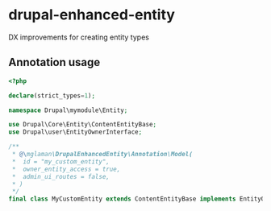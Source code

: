 # drupal-enhanced-entity
DX improvements for creating entity types


## Annotation usage

```php
<?php

declare(strict_types=1);

namespace Drupal\mymodule\Entity;

use Drupal\Core\Entity\ContentEntityBase;
use Drupal\user\EntityOwnerInterface;

/**
 * @\mglaman\DrupalEnhancedEntity\Annotation\Model(
 *  id = "my_custom_entity",
 *  owner_entity_access = true,
 *  admin_ui_routes = false,
 * )
 */
final class MyCustomEntity extends ContentEntityBase implements EntityOwnerInterface {
```
